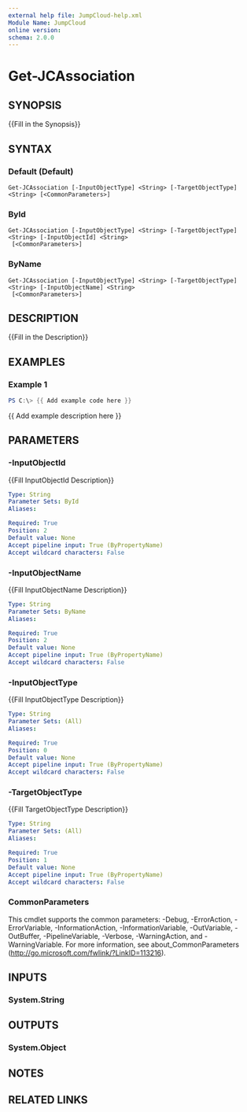 ```yaml
---
external help file: JumpCloud-help.xml
Module Name: JumpCloud
online version:
schema: 2.0.0
---
```


# Get-JCAssociation

## SYNOPSIS
{{Fill in the Synopsis}}

## SYNTAX

### Default (Default)
```
Get-JCAssociation [-InputObjectType] <String> [-TargetObjectType] <String> [<CommonParameters>]
```

### ById
```
Get-JCAssociation [-InputObjectType] <String> [-TargetObjectType] <String> [-InputObjectId] <String>
 [<CommonParameters>]
```

### ByName
```
Get-JCAssociation [-InputObjectType] <String> [-TargetObjectType] <String> [-InputObjectName] <String>
 [<CommonParameters>]
```

## DESCRIPTION
{{Fill in the Description}}

## EXAMPLES

### Example 1
```powershell
PS C:\> {{ Add example code here }}
```

{{ Add example description here }}

## PARAMETERS

### -InputObjectId
{{Fill InputObjectId Description}}

```yaml
Type: String
Parameter Sets: ById
Aliases:

Required: True
Position: 2
Default value: None
Accept pipeline input: True (ByPropertyName)
Accept wildcard characters: False
```

### -InputObjectName
{{Fill InputObjectName Description}}

```yaml
Type: String
Parameter Sets: ByName
Aliases:

Required: True
Position: 2
Default value: None
Accept pipeline input: True (ByPropertyName)
Accept wildcard characters: False
```

### -InputObjectType
{{Fill InputObjectType Description}}

```yaml
Type: String
Parameter Sets: (All)
Aliases:

Required: True
Position: 0
Default value: None
Accept pipeline input: True (ByPropertyName)
Accept wildcard characters: False
```

### -TargetObjectType
{{Fill TargetObjectType Description}}

```yaml
Type: String
Parameter Sets: (All)
Aliases:

Required: True
Position: 1
Default value: None
Accept pipeline input: True (ByPropertyName)
Accept wildcard characters: False
```

### CommonParameters
This cmdlet supports the common parameters: -Debug, -ErrorAction, -ErrorVariable, -InformationAction, -InformationVariable, -OutVariable, -OutBuffer, -PipelineVariable, -Verbose, -WarningAction, and -WarningVariable.
For more information, see about_CommonParameters (http://go.microsoft.com/fwlink/?LinkID=113216).

## INPUTS

### System.String


## OUTPUTS

### System.Object

## NOTES

## RELATED LINKS
